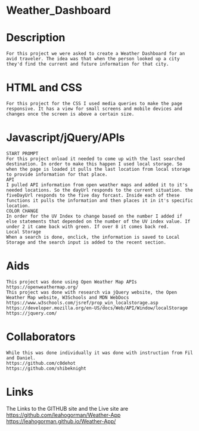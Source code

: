 # Weather_Dashboard
# Description
    For this project we were asked to create a Weather Dashboard for an avid traveler. The idea was that when the person looked up a city they'd find the current and future information for that city.
# HTML and CSS
    For this project for the CSS I used media queries to make the page responsive. It has a view for small screens and mobile devices and changes once the screen is above a certain size.
# Javascript/jQuery/APIs
    START PROMPT
    For this project onload it needed to come up with the last searched destination. In order to make this happen I used local storage. So when the page is loaded it pulls the last location from local storage to provide information for that place.
    API
    I pulled API information from open weather maps and added it to it's needed locations. So the dayUrl responds to the current situation. the fiveDayUrl responds to the five day forcast. Inside each of these functions it pulls the information and then places it in it's specific location. 
    COLOR CHANGE
    In order for the UV Index to change based on the number I added if else statements that depended on the number of the UV index value. If under 2 it came back with green. If over 8 it comes back red.
    Local Storage
    When a search is done, onclick, the information is saved to Local Storage and the search input is added to the recent section. 
# Aids
    This project was done using Open Weather Map APIs
    https://openweathermap.org/
    This project was done with research via jQuery website, the Open Weather Map website, W3Schools and MDN WebDocs
    https://www.w3schools.com/jsref/prop_win_localstorage.asp
    https://developer.mozilla.org/en-US/docs/Web/API/Window/localStorage
    https://jquery.com/
# Collaborators
    While this was done individually it was done with instruction from Fil and Daniel.
    https://github.com/c0dehot
    https://github.com/shibeknight
# Links
The Links to the GITHUB site and the Live site are
https://github.com/leahogorman/Weather-App
https://leahogorman.github.io/Weather-App/